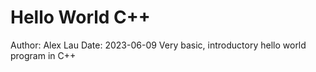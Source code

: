# Hello World C++
Author: Alex Lau
Date: 2023-06-09
Very basic, introductory hello world program in C++
